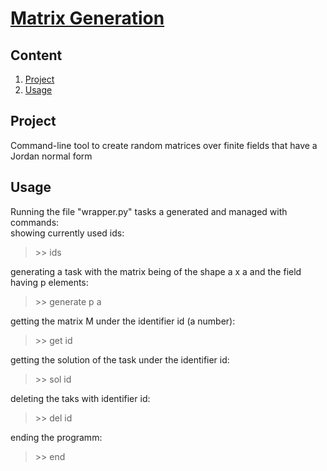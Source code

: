 # [Matrix Generation](https://github.com/MUAHAHAHAHAHAHAA/Matrix-generator)

## Content
1. [Project](#project)
2. [Usage](#usage)

## Project
Command-line tool to create random matrices over finite fields that have a Jordan normal form

## Usage
Running the file "wrapper.py" tasks a generated and managed with commands:</br>
showing currently used ids:
> \>> ids

generating a task with the matrix being of the shape a x a and the field having p elements:
> \>> generate p a

getting the matrix M under the identifier id (a number):
> \>> get id

getting the solution of the task under the identifier id:
> \>> sol id

deleting the taks with identifier id:
> \>> del id

ending the programm:
> \>> end

